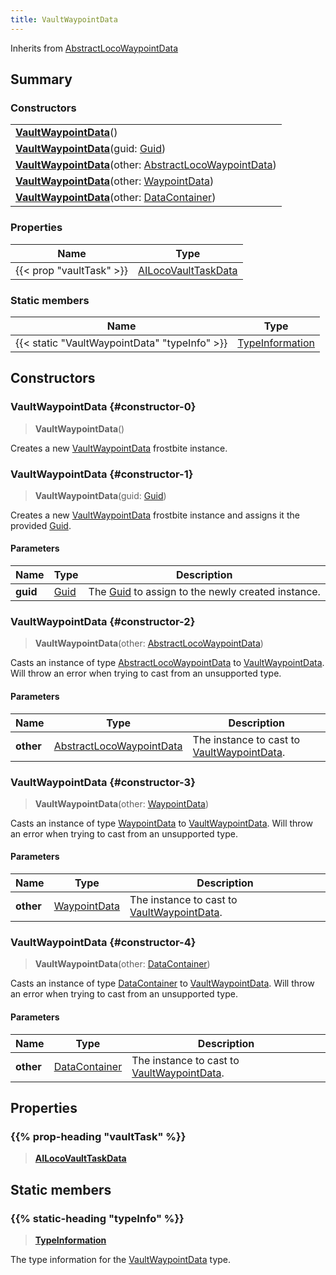 ```yaml
---
title: VaultWaypointData
---
```


Inherits from [AbstractLocoWaypointData](/vext/ref/fb/abstractlocowaypointdata)

## Summary

### Constructors

|  |
| --- |
| **[VaultWaypointData](#constructor-0)**() |
| **[VaultWaypointData](#constructor-1)**(guid: [Guid](/vext/ref/shared/type/guid)) |
| **[VaultWaypointData](#constructor-2)**(other: [AbstractLocoWaypointData](/vext/ref/fb/abstractlocowaypointdata)) |
| **[VaultWaypointData](#constructor-3)**(other: [WaypointData](/vext/ref/fb/waypointdata)) |
| **[VaultWaypointData](#constructor-4)**(other: [DataContainer](/vext/ref/shared/type/datacontainer)) |

### Properties

| Name | Type |
| ---- | ---- |
| {{< prop "vaultTask" >}} | [AILocoVaultTaskData](/vext/ref/fb/ailocovaulttaskdata) |

### Static members

| Name | Type |
| ---- | ---- |
| {{< static "VaultWaypointData" "typeInfo" >}} | [TypeInformation](/vext/ref/shared/type/typeinformation) |

## Constructors

### VaultWaypointData {#constructor-0}

> **VaultWaypointData**()

Creates a new [VaultWaypointData](/vext/ref/fb/vaultwaypointdata) frostbite instance.

### VaultWaypointData {#constructor-1}

> **VaultWaypointData**(guid: [Guid](/vext/ref/shared/type/guid))

Creates a new [VaultWaypointData](/vext/ref/fb/vaultwaypointdata) frostbite instance and assigns it the provided [Guid](/vext/ref/shared/type/guid).

#### Parameters

| Name | Type | Description |
| ---- | ---- | ----------- |
| **guid** | [Guid](/vext/ref/shared/type/guid) | The [Guid](/vext/ref/shared/type/guid) to assign to the newly created instance. |

### VaultWaypointData {#constructor-2}

> **VaultWaypointData**(other: [AbstractLocoWaypointData](/vext/ref/fb/abstractlocowaypointdata))

Casts an instance of type [AbstractLocoWaypointData](/vext/ref/fb/abstractlocowaypointdata) to [VaultWaypointData](/vext/ref/fb/vaultwaypointdata). Will throw an error when trying to cast from an unsupported type.

#### Parameters

| Name | Type | Description |
| ---- | ---- | ----------- |
| **other** | [AbstractLocoWaypointData](/vext/ref/fb/abstractlocowaypointdata) | The instance to cast to [VaultWaypointData](/vext/ref/fb/vaultwaypointdata). |

### VaultWaypointData {#constructor-3}

> **VaultWaypointData**(other: [WaypointData](/vext/ref/fb/waypointdata))

Casts an instance of type [WaypointData](/vext/ref/fb/waypointdata) to [VaultWaypointData](/vext/ref/fb/vaultwaypointdata). Will throw an error when trying to cast from an unsupported type.

#### Parameters

| Name | Type | Description |
| ---- | ---- | ----------- |
| **other** | [WaypointData](/vext/ref/fb/waypointdata) | The instance to cast to [VaultWaypointData](/vext/ref/fb/vaultwaypointdata). |

### VaultWaypointData {#constructor-4}

> **VaultWaypointData**(other: [DataContainer](/vext/ref/shared/type/datacontainer))

Casts an instance of type [DataContainer](/vext/ref/shared/type/datacontainer) to [VaultWaypointData](/vext/ref/fb/vaultwaypointdata). Will throw an error when trying to cast from an unsupported type.

#### Parameters

| Name | Type | Description |
| ---- | ---- | ----------- |
| **other** | [DataContainer](/vext/ref/shared/type/datacontainer) | The instance to cast to [VaultWaypointData](/vext/ref/fb/vaultwaypointdata). |

## Properties

### {{% prop-heading "vaultTask" %}}

> **[AILocoVaultTaskData](/vext/ref/fb/ailocovaulttaskdata)**

## Static members

### {{% static-heading "typeInfo" %}}

> **[TypeInformation](/vext/ref/shared/type/typeinformation)**

The type information for the [VaultWaypointData](/vext/ref/fb/vaultwaypointdata) type.

